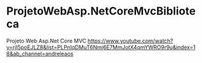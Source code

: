 # ProjetoWebAsp.NetCoreMvcBiblioteca
Projeto Web Asp.Net Core MVC
https://www.youtube.com/watch?v=rjI5poEJLZ8&list=PLPnIqDMuT6Nmj6E7MmJotX4qmYWRO9r9u&index=18&ab_channel=andreleaos